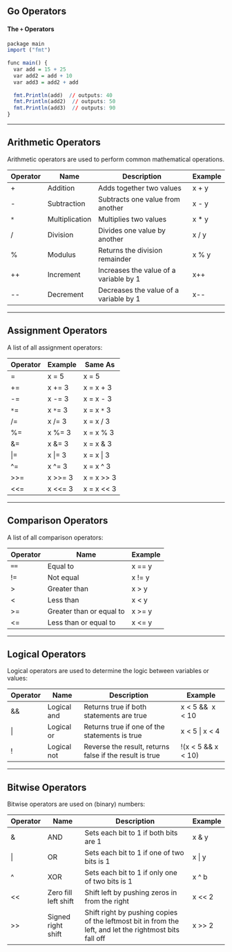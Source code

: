 ## Go Operators


#### The ``+`` Operators

```r
package main  
import ("fmt")  
  
func main() {  
  var add = 15 + 25
  var add2 = add + 10
  var add3 = add2 + add  
  
  fmt.Println(add)  // outputs: 40
  fmt.Println(add2)  // outputs: 50
  fmt.Println(add3)  // outputs: 90
}
```

---

## Arithmetic Operators

Arithmetic operators are used to perform common mathematical operations.

|Operator|Name|Description|Example|
|---|---|---|---|
|+|Addition|Adds together two values|x + y|
|-|Subtraction|Subtracts one value from another|x - y|
|`*`|Multiplication|Multiplies two values|x * y|
|/|Division|Divides one value by another|x / y|
|%|Modulus|Returns the division remainder|x % y|
|++|Increment|Increases the value of a variable by 1|x++|
|--|Decrement|Decreases the value of a variable by 1|x--|

---

## Assignment Operators


A list of all assignment operators:

|Operator|Example|Same As|
|---|---|---|
|=|x = 5|x = 5|
|+=|x += 3|x = x + 3|
|-=|x -= 3|x = x - 3|
|`*`=|x `*`= 3|x = x `*` 3|
|/=|x /= 3|x = x / 3|
|%=|x %= 3|x = x % 3|
|&=|x &= 3|x = x & 3|
|\|=|x \|= 3|x = x \| 3|
|^=|x ^= 3|x = x ^ 3|
|>>=|x >>= 3|x = x >> 3|
|<<=|x <<= 3|x = x << 3|

---

## Comparison Operators

A list of all comparison operators:

|Operator|Name|Example|
|---|---|---|
|`==`|Equal to|x == y|
|!=|Not equal|x != y|
|>|Greater than|x > y|
|<|Less than|x < y|
|>=|Greater than or equal to|x >= y|
|<=|Less than or equal to|x <= y|

---


## Logical Operators

Logical operators are used to determine the logic between variables or values:

|Operator|Name|Description|Example|
|---|---|---|---|
|&&|Logical and|Returns true if both statements are true|x < 5 &&  x < 10|
|\||Logical or|Returns true if one of the statements is true|x < 5 \| x < 4|
|!|Logical not|Reverse the result, returns false if the result is true|!(x < 5 && x < 10)|


---

## Bitwise Operators

Bitwise operators are used on (binary) numbers:

|Operator|Name|Description|Example|
|---|---|---|---|
|&|AND|Sets each bit to 1 if both bits are 1|x & y|
|\||OR|Sets each bit to 1 if one of two bits is 1|x \| y|
|^|XOR|Sets each bit to 1 if only one of two bits is 1|x ^ b|
|<<|Zero fill left shift|Shift left by pushing zeros in from the right|x << 2|
|>>|Signed right shift|Shift right by pushing copies of the leftmost bit in from the left, and let the rightmost bits fall off|x >> 2|













